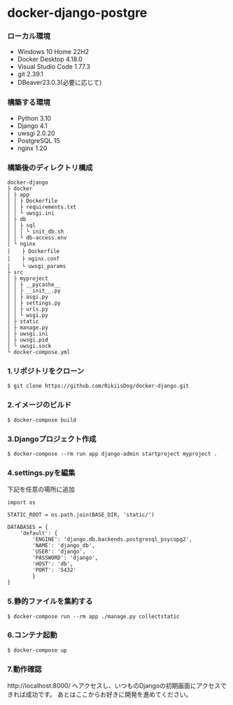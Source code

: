 # docker-django-postgre

### ローカル環境
- Windows 10 Home 22H2
- Docker Desktop 4.18.0
- Visual Studio Code 1.77.3
- git 2.39.1
- DBeaver23.0.3(必要に応じて)

### 構築する環境
- Python 3.10
- Django 4.1
- uwsgi 2.0.20
- PostgreSQL 15
- nginx 1.20

### 構築後のディレクトリ構成
```
docker-django
├ docker
│ ├ app
│ │ ├ Dockerfile
│ │ ├ requirements.txt
│ │ └ uwsgi.ini
│ ├ db
│ │ ├ sql
│ │ │ └ init_db.sh
│ │ └ db-access.env
│ └ nginx
│ 　 ├ Dockerfile
│ 　 ├ nginx.conf
│ 　 └ uwsgi_params
├ src
│ ├ myproject
│ │ ├ __pycashe__
│ │ ├ __init__.py
│ │ ├ asgi.py
│ │ ├ settings.py
│ │ ├ urls.py
│ │ └ wsgi.py
│ ├ static
│ ├ manage.py
│ ├ uwsgi.ini
│ ├ uwsgi.pid
│ └ uwsgi.sock
└ docker-compose.yml
```

### 1.リポジトリをクローン
```
$ git clone https://github.com/RikiisDog/docker-django.git
```

### 2.イメージのビルド
```
$ docker-compose build
```

### 3.Djangoプロジェクト作成
```
$ docker-compose --rm run app django-admin startproject myproject .
```

### 4.settings.pyを編集
下記を任意の場所に追加
```
import os

STATIC_ROOT = os.path.join(BASE_DIR, 'static/')

DATABASES = {
    'default': {
        'ENGINE': 'django.db.backends.postgresql_psycopg2',
        'NAME': 'django_db',
        'USER': 'django',
        'PASSWORD': 'django',
        'HOST': 'db',
        'PORT': '5432'
        }
}
```

### 5.静的ファイルを集約する
```
$ docker-compose run --rm app ./manage.py collectstatic
```

### 6.コンテナ起動
```
$ docker-compose up
```

### 7.動作確認
http://localhost:8000/ へアクセスし、いつものDjangoの初期画面にアクセスできれば成功です。
あとはここからお好きに開発を進めてください。